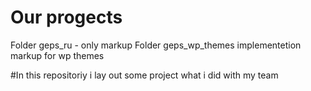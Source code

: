 ﻿# Our progects
Folder geps_ru - only markup
Folder geps_wp_themes implementetion markup for wp themes


#In this repositoriy i lay out some project what i did with my team

